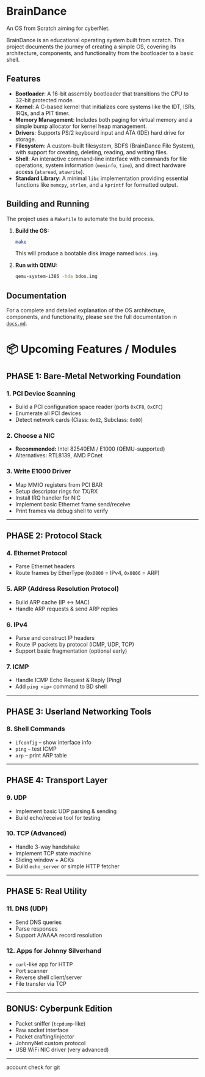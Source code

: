 # BrainDance
An OS from Scratch aiming for cyberNet.

BrainDance is an educational operating system built from scratch. This project documents the journey of creating a simple OS, covering its architecture, components, and functionality from the bootloader to a basic shell.

## Features

*   **Bootloader**: A 16-bit assembly bootloader that transitions the CPU to 32-bit protected mode.
*   **Kernel**: A C-based kernel that initializes core systems like the IDT, ISRs, IRQs, and a PIT timer.
*   **Memory Management**: Includes both paging for virtual memory and a simple bump allocator for kernel heap management.
*   **Drivers**: Supports PS/2 keyboard input and ATA (IDE) hard drive for storage.
*   **Filesystem**: A custom-built filesystem, BDFS (BrainDance File System), with support for creating, deleting, reading, and writing files.
*   **Shell**: An interactive command-line interface with commands for file operations, system information (`meminfo`, `time`), and direct hardware access (`ataread`, `atawrite`).
*   **Standard Library**: A minimal `libc` implementation providing essential functions like `memcpy`, `strlen`, and a `kprintf` for formatted output.

## Building and Running

The project uses a `Makefile` to automate the build process.

1.  **Build the OS:**
    ```sh
    make
    ```
    This will produce a bootable disk image named `bdos.img`.

2.  **Run with QEMU:**
    ```sh
    qemu-system-i386 -hda bdos.img
    ```

## Documentation

For a complete and detailed explanation of the OS architecture, components, and functionality, please see the full documentation in [`docs.md`](docs.md).

# 📦 Upcoming Features / Modules

## PHASE 1: Bare-Metal Networking Foundation

### 1. PCI Device Scanning
- Build a PCI configuration space reader (ports `0xCF8`, `0xCFC`)
- Enumerate all PCI devices
- Detect network cards (Class: `0x02`, Subclass: `0x00`)

### 2. Choose a NIC
- **Recommended:** Intel 82540EM / E1000 (QEMU-supported)
- Alternatives: RTL8139, AMD PCnet

### 3. Write E1000 Driver
- Map MMIO registers from PCI BAR
- Setup descriptor rings for TX/RX
- Install IRQ handler for NIC
- Implement basic Ethernet frame send/receive
- Print frames via debug shell to verify

---

## PHASE 2: Protocol Stack

### 4. Ethernet Protocol
- Parse Ethernet headers
- Route frames by EtherType (`0x0800` = IPv4, `0x0806` = ARP)

### 5. ARP (Address Resolution Protocol)
- Build ARP cache (IP ↔ MAC)
- Handle ARP requests & send ARP replies

### 6. IPv4
- Parse and construct IP headers
- Route IP packets by protocol (ICMP, UDP, TCP)
- Support basic fragmentation (optional early)

### 7. ICMP
- Handle ICMP Echo Request & Reply (Ping)
- Add `ping <ip>` command to BD shell

---

## PHASE 3: Userland Networking Tools

### 8. Shell Commands
- `ifconfig` – show interface info
- `ping` – test ICMP
- `arp` – print ARP table

---

## PHASE 4: Transport Layer

### 9. UDP
- Implement basic UDP parsing & sending
- Build echo/receive tool for testing

### 10. TCP (Advanced)
- Handle 3-way handshake
- Implement TCP state machine
- Sliding window + ACKs
- Build `echo_server` or simple HTTP fetcher

---

## PHASE 5: Real Utility

### 11. DNS (UDP)
- Send DNS queries
- Parse responses
- Support A/AAAA record resolution

### 12. Apps for Johnny Silverhand
- `curl`-like app for HTTP
- Port scanner
- Reverse shell client/server
- File transfer via TCP

---

## BONUS: Cyberpunk Edition

- Packet sniffer (`tcpdump`-like)
- Raw socket interface
- Packet crafting/injector
- JohnnyNet custom protocol
- USB WiFi NIC driver (very advanced)

---

account check for git
